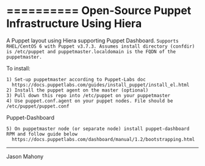 ==========
Open-Source Puppet Infrastructure Using Hiera
==========

A Puppet layout using Hiera supporting Puppet Dashboard.
`
 Supports RHEL/CentOS 6 with Puppet v3.7.3.
 Assumes install directory (confdir) is /etc/puppet and puppetmaster.localdomain is the FQDN of the puppetmaster.
`

To install:
```
1) Set-up puppetmaster according to Puppet-Labs doc
  https://docs.puppetlabs.com/guides/install_puppet/install_el.html
2) Install the puppet agent on the master (optional)
3) Pull down this repo into /etc/puppet on your puppetmaster
4) Use puppet.conf.agent on your puppet nodes. File should be /etc/puppet/puppet.conf
```
Puppet-Dashboard
```
5) On puppetmaster node (or separate node) install puppet-dashboard RPM and follow guide below
  https://docs.puppetlabs.com/dashboard/manual/1.2/bootstrapping.html
```
------------
Jason Mahony
